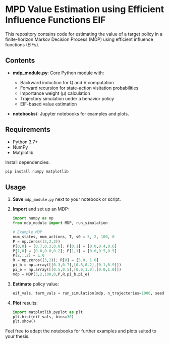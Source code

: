 # MPD Value Estimation using Efficient Influence Functions EIF
This repository contains code for estimating the value of a target policy in a finite-horizon Markov Decision Process (MDP) using efficient influence functions (EIFs).

## Contents

* **mdp\_module.py**: Core Python module with:

  * Backward induction for Q and V computation
  * Forward recursion for state-action visitation probabilities
  * Importance weight (μ) calculation
  * Trajectory simulation under a behavior policy
  * EIF-based value estimation
* **notebooks/**: Jupyter notebooks for examples and plots.

## Requirements

* Python 3.7+
* NumPy
* Matplotlib

Install dependencies:

```bash
pip install numpy matplotlib
```

## Usage

1. **Save** `mdp_module.py` next to your notebook or script.
2. **Import** and set up an MDP:

   ```python
   import numpy as np
   from mdp_module import MDP, run_simulation

   # Example MDP
   num_states, num_actions, T, s0 = 3, 2, 100, 0
   P = np.zeros((3,2,3))
   P[0,0] = [0.7,0.3,0.0]; P[0,1] = [0.0,0.4,0.6]
   P[1,0] = [0.8,0.0,0.2]; P[1,1] = [0.0,0.5,0.5]
   P[2,:,2] = 1.0
   R = np.zeros((3,2)); R[0] = [5.0, 1.0]
   pi_b = np.array([[0.3,0.7],[0.8,0.2],[0.1,0.9]])
   pi_e = np.array([[0.5,0.5],[0.0,1.0],[0.0,1.0]])
   mdp = MDP(3,2,100,0,P,R,pi_b,pi_e)
   ```
3. **Estimate** policy value:

   ```python
   eif_vals, term_vals = run_simulation(mdp, n_trajectories=1000, seed=42)
   ```
4. **Plot** results:

   ```python
   import matplotlib.pyplot as plt
   plt.hist(eif_vals, bins=30)
   plt.show()
   ```

Feel free to adapt the notebooks for further examples and plots suited to your thesis.
